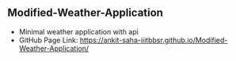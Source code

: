 ## Modified-Weather-Application
- Minimal weather application with api
- GitHub Page Link: https://ankit-saha-iiitbbsr.github.io/Modified-Weather-Application/
